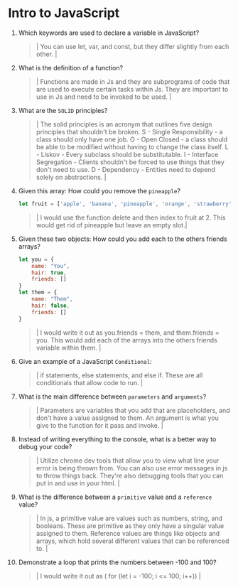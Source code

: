 # Intro to JavaScript
01. Which keywords are used to declare a variable in JavaScript?

    > | You can use let, var, and const, but they differ slightly from each other. |

02. What is the definition of a function?

    > | Functions are made in Js and they are subprograms of code that are used to execute certain tasks within
    Js. They are important to use in Js and need to be invoked to be used. |

03. What are the `SOLID` principles?

    > | The solid principles is an acronym that outlines five design principles that shouldn't be broken. 
    S - Single Responsibility - a class should only have one job.
    O - Open Closed - a class should be able to be modified without having to change the class itself.
    L - Liskov - Every subclass should be substitutable.
    I - Interface Segregation - Clients shouldn't be forced to use things that they don't need to use.
    D - Dependency - Entities need to depend solely on abstractions.
    |

04. Given this array: How could you remove the `pineapple`?

    ```js
    let fruit = ['apple', 'banana', 'pineapple', 'orange', 'strawberry']
    ```

    > |  I would use the function delete and then index to fruit at 2. This would get rid of pineapple but leave
    an empty slot.|

05. Given these two objects: How could you add each to the others friends arrays?

    ```js
    let you = {
        name: "You",
        hair: true,
        friends: []
    }
    let them = {
        name: "Them",
        hair: false,
        friends: []
    }
    ```

    > | I would write it out as you.friends = them, and them.friends = you. This would add each of the arrays into the others
    friends variable within them. |

06. Give an example of a JavaScript `Conditional`:

    > | if statements, else statements, and else if. These are all conditionals that allow code to run. |

07. What is the main difference between `parameters` and `arguments`?

    > | Parameters are variables that you add that are placeholders, and don't have a value assigned to them. An argument is what you give to the function for it pass and invoke. |

08. Instead of writing everything to the console, what is a better way to debug your code?

    > | Utilize chrome dev tools that allow you to view what line your error is being thrown from. You can also use error messages in js to throw things back. They're also debugging tools that you can put in and use in your html. |

09. What is the difference between a `primitive` value and a `reference` value?

    > | In js, a primitive value are values such as numbers, string, and booleans. These are primitive as they only have a singular value assigned to them. Reference values are things like  objects and arrays, which hold several different values that can be referenced to.  |

10. Demonstrate a loop that prints the numbers between -100 and 100?

    > | I would write it out as ( for (let i = -100; i <= 100; i++)) |
